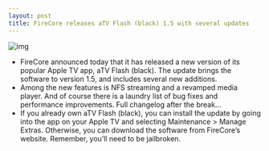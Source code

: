 ```yaml
---
layout: post
title: FireCore releases aTV Flash (black) 1.5 with several updates
---
```

![img](http://media.idownloadblog.com/wp-content/uploads/2011/12/firecore-atv-flash.png)
* FireCore announced today that it has released a new version of its popular Apple TV app, aTV Flash (black). The update brings the software to version 1.5, and includes several new additions.
* Among the new features is NFS streaming and a revamped media player. And of course there is a laundry list of bug fixes and performance improvements. Full changelog after the break…
* If you already own aTV Flash (black), you can install the update by going into the app on your Apple TV and selecting Maintenance > Manage Extras. Otherwise, you can download the software from FireCore’s website. Remember, you’ll need to be jailbroken.

